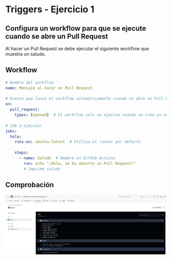 # Triggers - Ejercicio 1

## Configura un workflow para que se ejecute cuando se abre un Pull Request

Al hacer un Pull Request se debe ejecutar el siguiente workflow que muestra un saludo. 

## Workflow

```yml
# Nombre del workflow
name: Mensaje al hacer un Pull Request

# Evento que lanza el workflow automáticamente cuando se abre un Pull Request
on:
  pull_request:
    types: [opened]  # El workflow solo se ejecuta cuando se crea un nuevo Pull Request

# Job a ejecutar
jobs:
  hola:
    runs-on: ubuntu-latest  # Utiliza el runner por defecto

    steps:
      - name: Saludo  # Nombre en GitHub Actions
        run: echo "¡Hola, se ha abierto un Pull Request!"  
        # Imprime saludo 

```

## Comprobación 

<img src="../../auxiliar/ej1.1.png">